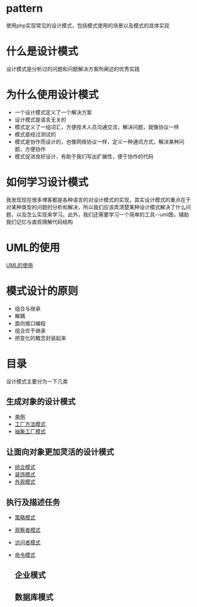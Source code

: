 # pattern
使用php实现常见的设计模式，包括模式使用的场景以及模式的具体实现

# 什么是设计模式

设计模式是分析过的问题和问题解决方案所阐述的优秀实践

 # 为什么使用设计模式

- 一个设计模式定义了一个解决方案
- 设计模式是语言无关的
- 模式定义了一组词汇，方便技术人员沟通交流，解决问题，就像协议一样
- 模式是经过测试的
- 模式是协作而设计的，也像网络协议一样，定义一种通讯方式，解决某种问题，方便协作
- 模式促进良好设计，有助于我们写出扩展性，便于协作的代码

# 如何学习设计模式
 
 我发现现在很多博客都是各种语言的对设计模式的实现，其实设计模式的重点在于对某种类型的问题的分析和解决，所以我们应该弄清楚某种设计模式解决了什么问题，以及怎么实现来学习。此外，我们还需要学习一个简单的工具--uml图，辅助我们记忆与直观理解代码结构
 
# UML的使用
 
 [UML的使用](UML使用.md)
   
 # 模式设计的原则 
 - 组合与继承
 - 解耦
 - 面向接口编程
 - 组合优于继承
 - 把变化的概念封装起来
     
 # 目录
 设计模式主要分为一下几类
 
 ## 生成对象的设计模式
 
- [单例](单例模式/单例.md)
- [工厂方法模式](工厂方法模式/工厂方法模式.md)
- [抽象工厂模式](抽象工厂模式/抽象工厂模式.md)
    
 ## 让面向对象更加灵活的设计模式
 
- [组合模式](组合模式/组合模式.md)
- [装饰模式](装饰模式/装饰模式.md)
- [外观模式](外观模式/外观模式.md)
    
 ## 执行及描述任务
- [策略模式](策略模式/策略模式.md)
- [观察者模式](观察者模式/观察者模式.md)
- [访问者模式](访问者模式/访问者模式.md)
- [命令模式]()
    
  ## 企业模式
  
  ## 数据库模式
    
